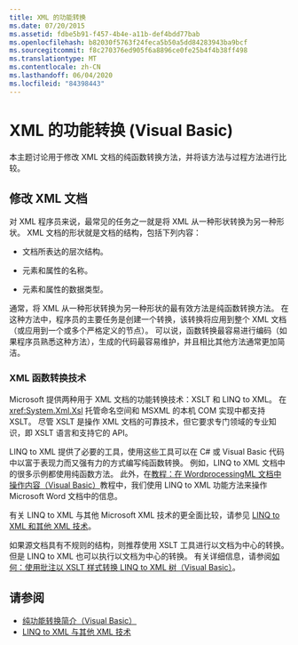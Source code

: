 ```yaml
---
title: XML 的功能转换
ms.date: 07/20/2015
ms.assetid: fdbe5b91-f457-4b4e-a11b-def4bdd77bab
ms.openlocfilehash: b82030f5763f24feca5b50a5dd84283943ba9bcf
ms.sourcegitcommit: f8c270376ed905f6a8896ce0fe25b4f4b38ff498
ms.translationtype: MT
ms.contentlocale: zh-CN
ms.lasthandoff: 06/04/2020
ms.locfileid: "84398443"
---
```

# <a name="functional-transformation-of-xml-visual-basic"></a>XML 的功能转换 (Visual Basic)
本主题讨论用于修改 XML 文档的纯函数转换方法，并将该方法与过程方法进行比较。  
  
## <a name="modifying-an-xml-document"></a>修改 XML 文档  
 对 XML 程序员来说，最常见的任务之一就是将 XML 从一种形状转换为另一种形状。 XML 文档的形状就是文档的结构，包括下列内容：  
  
- 文档所表达的层次结构。  
  
- 元素和属性的名称。  
  
- 元素和属性的数据类型。  
  
 通常，将 XML 从一种形状转换为另一种形状的最有效方法是纯函数转换方法。 在这种方法中，程序员的主要任务是创建一个转换，该转换将应用到整个 XML 文档（或应用到一个或多个严格定义的节点）。 可以说，函数转换最容易进行编码（如果程序员熟悉这种方法），生成的代码最容易维护，并且相比其他方法通常更加简洁。  
  
### <a name="xml-functional-transformational-technologies"></a>XML 函数转换技术  
 Microsoft 提供两种用于 XML 文档的功能转换技术：XSLT 和 LINQ to XML。 在 <xref:System.Xml.Xsl> 托管命名空间和 MSXML 的本机 COM 实现中都支持 XSLT。 尽管 XSLT 是操作 XML 文档的可靠技术，但它要求专门领域的专业知识，即 XSLT 语言和支持它的 API。  
  
 LINQ to XML 提供了必要的工具，使用这些工具可以在 C# 或 Visual Basic 代码中以富于表现力而又强有力的方式编写纯函数转换。 例如，LINQ to XML 文档中的很多示例都使用纯函数方法。 此外，在[教程：在 WordprocessingML 文档中操作内容（Visual Basic）](tutorial-manipulating-content-in-a-wordprocessingml-document.md)教程中，我们使用 LINQ to XML 功能方法来操作 Microsoft Word 文档中的信息。  
  
 有关 LINQ to XML 与其他 Microsoft XML 技术的更全面比较，请参见 [LINQ to XML 和其他 XML 技术](linq-to-xml-vs-other-xml-technologies.md)。  
  
 如果源文档具有不规则的结构，则推荐使用 XSLT 工具进行以文档为中心的转换。 但是 LINQ to XML 也可以执行以文档为中心的转换。 有关详细信息，请参阅[如何：使用批注以 XSLT 样式转换 LINQ to XML 树（Visual Basic）](how-to-use-annotation-trees-to-transform-linq-to-xml-trees-in-an-xslt-style.md)。  
  
## <a name="see-also"></a>请参阅

- [纯功能转换简介（Visual Basic）](introduction-to-pure-functional-transformations.md)
- [LINQ to XML 与其他 XML 技术](linq-to-xml-vs-other-xml-technologies.md)
